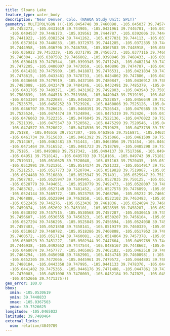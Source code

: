 ```yaml
---
title: Sloans Lake
feature_type: water_body
description: 'Near Denver, Colo. (NAWQA Study Unit: SPLT)'
geometry: MULTIPOLYGON (((-105.0454748 39.7460098, -105.045037 39.7457458, -105.0440975
  39.7453273, -105.0431619 39.744905, -105.0421961 39.7446701, -105.0412605 39.7447031,
  -105.0404537 39.7446173, -105.039561 39.7444787, -105.0392006 39.7444457, -105.038527
  39.7441922, -105.0382524 39.7441262, -105.0377031 39.744113, -105.0375139 39.7441467,
  -105.0373814 39.7440833, -105.0372975 39.7441285, -105.0372335 39.7442183, -105.0368963
  39.7444958, -105.036796 39.7446788, -105.0367503 39.7448918, -105.0368243 39.7451371,
  -105.036922 39.7453339, -105.0371795 39.7456573, -105.0377116 39.7460335, -105.0382009
  39.746304, -105.0387502 39.7466802, -105.0390846 39.7468433, -105.039351 39.7469046,
  -105.0396418 39.7470544, -105.0399345 39.7471243, -105.0402134 39.7471713, -105.0404937
  39.7472205, -105.0406007 39.7473059, -105.040896 39.7474787, -105.0411598 39.7475527,
  -105.0414281 39.7475909, -105.0418871 39.7476531, -105.0421834 39.7477097, -105.0426555
  39.7478615, -105.0433481 39.7478733, -105.0434862 39.747886, -105.0435888 39.74793,
  -105.0436668 39.7479919, -105.0437106 39.7480847, -105.0436912 39.7481781, -105.0434661
  39.7483088, -105.0433479 39.7484246, -105.0432491 39.7485379, -105.0431941 39.7487483,
  -105.0431705 39.7489371, -105.0431962 39.7492803, -105.043943 39.7503031, -105.0442434
  39.7508839, -105.044518 39.7513986, -105.0449043 39.7519199, -105.0452626 39.7521841,
  -105.0453304 39.7522084, -105.0456257 39.7522857, -105.0456649 39.7522939, -105.045781
  39.7523575, -105.0458252 39.7523926, -105.0460006 39.7525126, -105.0463915 39.7526146,
  -105.0466707 39.7526625, -105.0468391 39.7526543, -105.0470585 39.7526212, -105.0473235
  39.7525524, -105.0474474 39.7524894, -105.0475319 39.752426, -105.0475993 39.752296,
  -105.0476063 39.7522355, -105.0476045 39.7522136, -105.0476022 39.7521863, -105.0475939
  39.7521339, -105.0475547 39.7520562, -105.0475299 39.7520546, -105.0474887 39.7520339,
  -105.0474577 39.7520022, -105.0474536 39.7519625, -105.0473739 39.751916, -105.0472412
  39.75188, -105.046516 39.7517307, -105.0463866 39.7516871, -105.0462589 39.7516276,
  -105.0461734 39.7515633, -105.0461392 39.7515066, -105.0461509 39.7514679, -105.0461959
  39.7514367, -105.0462481 39.751443, -105.0463056 39.751454, -105.0463416 39.7514941,
  -105.0471464 39.7516552, -105.0481723 39.7518769, -105.0485298 39.7518727, -105.0486572
  39.75185, -105.0493888 39.7517342, -105.0494137 39.7517366, -105.049451 39.7517927,
  -105.04951 39.7518142, -105.0495783 39.7518166, -105.049743 39.751813, -105.0503888
  39.7519331, -105.0510625 39.7520048, -105.051163 39.7520435, -105.051257 39.7521119,
  -105.0512991 39.7521261, -105.0514174 39.7521332, -105.0514917 39.7521399, -105.0515646
  39.7521253, -105.0517773 39.7520704, -105.0519828 39.7519987, -105.0522087 39.7518654,
  -105.0524488 39.7516889, -105.0525947 39.751491, -105.0525947 39.7511214, -105.0525003
  39.7507783, -105.0525947 39.7504945, -105.0527835 39.750125, -105.0527749 39.7498412,
  -105.0528779 39.7494651, -105.0528779 39.7492473, -105.0528007 39.7488909, -105.0527406
  39.7483762, -105.0527149 39.7481452, -105.0527578 39.7476899, -105.0527063 39.7474655,
  -105.0524144 39.7469772, -105.0523758 39.7468766, -105.05232 39.7466736, -105.0522428
  39.7464888, -105.0522094 39.7463858, -105.0522102 39.7463483, -105.0522225 39.746315,
  -105.0522436 39.746276, -105.0523436 39.7461836, -105.0524694 39.7460587, -105.0525644
  39.7459874, -105.052692 39.7459101, -105.0528595 39.7458287, -105.0529997 39.7457717,
  -105.0530392 39.7457515, -105.0530568 39.7457287, -105.0530615 39.7456935, -105.0530619
  39.7456607, -105.0530555 39.7456323, -105.0530207 39.7456104, -105.0529357 39.7456089,
  -105.0527294 39.7456295, -105.0525845 39.7456594, -105.0524038 39.7457047, -105.0522762
  39.7457483, -105.0521858 39.7458141, -105.0519379 39.7460339, -105.0518937 39.7460649,
  -105.0518617 39.7460782, -105.0518286 39.7460808, -105.0517952 39.7460763, -105.0517545
  39.7460572, -105.0517134 39.7460081, -105.0514864 39.7457378, -105.0512643 39.7455187,
  -105.0508523 39.7451227, -105.0502944 39.7447664, -105.0499769 39.7447268, -105.049685
  39.7446938, -105.0492652 39.7447544, -105.0486167 39.7448662, -105.0471185 39.7454518,
  -105.0468074 39.7457777, -105.0465865 39.7462182, -105.0462518 39.7464162, -105.0458999
  39.7464294, -105.0456988 39.7462901, -105.0454748 39.7460098), (-105.0452666 39.7471375,
  -105.0452305 39.7472066, -105.0445961 39.7479572, -105.0444801 39.7480095, -105.044408
  39.7480184, -105.0443358 39.747995, -105.0441133 39.7478376, -105.0440919 39.7477345,
  -105.0441402 39.7475365, -105.0446176 39.7471488, -105.0447861 39.7470809, -105.0450307
  39.7470003, -105.0451098 39.7470003, -105.0452184 39.747025, -105.0452666 39.7470792,
  -105.0452666 39.7471375)))
geo_error: 100.0
bbox:
  xmin: -105.0530619
  ymin: 39.7440833
  xmax: -105.0367503
  ymax: 39.7526625
longitude: -105.0465032
latitude: 39.7480464
external_links:
  osm: relation/4049789
---
```

